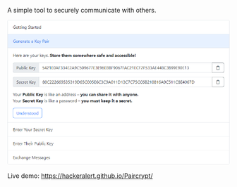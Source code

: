 A simple tool to securely communicate with others.

<img src="screenshot.png" width="600">

Live demo: https://hackeralert.github.io/Paircrypt/
